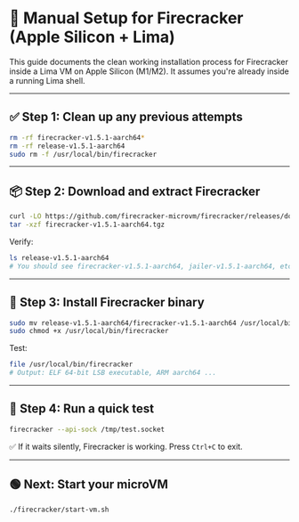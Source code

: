 # 🔧 Manual Setup for Firecracker (Apple Silicon + Lima)

This guide documents the clean working installation process for Firecracker inside a Lima VM on Apple Silicon (M1/M2). It assumes you're already inside a running Lima shell.

---

## ✅ Step 1: Clean up any previous attempts

```bash
rm -rf firecracker-v1.5.1-aarch64*
rm -rf release-v1.5.1-aarch64
sudo rm -f /usr/local/bin/firecracker
```

---

## 📦 Step 2: Download and extract Firecracker

```bash
curl -LO https://github.com/firecracker-microvm/firecracker/releases/download/v1.5.1/firecracker-v1.5.1-aarch64.tgz
tar -xzf firecracker-v1.5.1-aarch64.tgz
```

Verify:
```bash
ls release-v1.5.1-aarch64
# You should see firecracker-v1.5.1-aarch64, jailer-v1.5.1-aarch64, etc.
```

---

## 🚀 Step 3: Install Firecracker binary

```bash
sudo mv release-v1.5.1-aarch64/firecracker-v1.5.1-aarch64 /usr/local/bin/firecracker
sudo chmod +x /usr/local/bin/firecracker
```

Test:
```bash
file /usr/local/bin/firecracker
# Output: ELF 64-bit LSB executable, ARM aarch64 ...
```

---

## 🧪 Step 4: Run a quick test

```bash
firecracker --api-sock /tmp/test.socket
```

✅ If it waits silently, Firecracker is working. Press `Ctrl+C` to exit.

---

## 🟢 Next: Start your microVM

```bash
./firecracker/start-vm.sh
```
